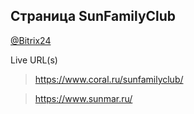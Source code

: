 ## Страница SunFamilyClub
[@Bitrix24](https://coraldigital.bitrix24.ru/company/personal/user/1265/tasks/task/view/81453/)

Live URL(s)
> <https://www.coral.ru/sunfamilyclub/>

> <https://www.sunmar.ru/>